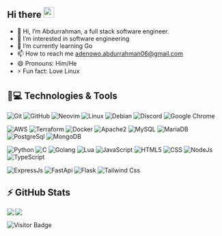 ## Hi there <img src="https://media.giphy.com/media/hvRJCLFzcasrR4ia7z/giphy.gif" width="25px"></a>

- 👋 Hi, I’m Abdurrahman, a full stack software engineer.
- 👀 I’m interested in software engineering
- 🌱 I’m currently learning Go
- 📫 How to reach me adenowo.abdurrahman06@gmail.com
- 😄 Pronouns: Him/He
- ⚡ Fun fact: Love Linux

## 🚀💻 Technologies & Tools

  ![Git](https://img.shields.io/badge/-Git-blue?style=flat-square&logo=git)
  ![GitHub](https://img.shields.io/badge/-GitHub-181717?style=flat-square&logo=github)
  ![Neovim](https://img.shields.io/badge/Neovim-blue?style=flat-square&logo=neovim)
  ![Linux](https://img.shields.io/badge/Linux-black?style=flat-square&logo=linux)
  ![Debian](https://img.shields.io/badge/Debian-black?style=flat-square&logo=debian)
  ![Discord](https://img.shields.io/badge/Discord-black?style=flat-square&logo=discord)
  ![Google Chrome](https://img.shields.io/badge/Chrome-black?style=flat-square&logo=google-chrome)

  ![AWS](https://img.shields.io/badge/AWS-black?style=flat-square&logo=amazonwebservices)
  ![Terraform](https://img.shields.io/badge/terraform-black?style=flat-square&logo=terraform)
  ![Docker](https://img.shields.io/badge/Docker-black?style=flat-square&logo=terraform)
  ![Apache2](https://img.shields.io/badge/Terraform-black?style=flat-square&logo=apache)
  ![MySQL](https://img.shields.io/badge/-MySQL-black?style=flat-square&logo=mysql)
  ![MariaDB](https://img.shields.io/badge/MariaDB-black?style=flat-square&logo=mariadb)
  ![PostgreSql](https://img.shields.io/badge/PostgreSql-black?style=flat-square&logo=postgresql)
  ![MongoDB](https://img.shields.io/badge/MongoDB-black?style=flat-square&logo=mongodb)

  ![Python](https://img.shields.io/badge/-Python-black?style=flat-square&logo=Python)
  ![C](https://img.shields.io/badge/C-black?style=flat-square&logo=C)
  ![Golang](https://img.shields.io/badge/Golang-06062C?style=flat-square&logo=go)
  ![Lua](https://img.shields.io/badge/Lua-06062C?style=flat-square&logo=lua)
  ![JavaScript](https://img.shields.io/badge/JavaScript-black?style=flat-square&logo=javascript)
  ![HTML5](https://img.shields.io/badge/HTML5-black?style=flat-square&logo=html5)
  ![CSS](https://img.shields.io/badge/CSS-black?style=flat-square&logo=css3)
  ![NodeJs](https://img.shields.io/badge/NodeJs-black?style=flat-square&logo=node.js)
  ![TypeScript](https://img.shields.io/badge/TypeScript-black?style=flat-square&logo=typescript)

  ![ExpressJs](https://img.shields.io/badge/ExpressJs-black?style=flat-square&logo=express)
  ![FastApi](https://img.shields.io/badge/FastApi-black?style=flat-square&logo=fastapi)
  ![Flask](https://img.shields.io/badge/Flask-black?style=flat-square&logo=flask)
  ![Tailwind Css](https://img.shields.io/badge/TailwindCss-black?style=flat-square&logo=tailwindcss)

## ⚡ GitHub Stats

<img align="left" src="https://github-readme-stats.vercel.app/api?username=OadeO6&show_icons=true&count_private=true&theme=gruvbox" />
<img src="https://github-readme-stats.vercel.app/api/top-langs/?username=OadeO6&layout=compact&count_private=true&theme=gruvbox" />

![Visitor Badge](https://visitor-badge.laobi.icu/badge?page_id=OadeO6.OadeO6)
